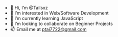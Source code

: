 - 👋 Hi, I’m @Tailsxz
- 👀 I’m interested in Web/Software Development
- 🌱 I’m currently learning JavaScript
- 💞️ I’m looking to collaborate on Beginner Projects
- 📫 Email me at ptai7722@gmail.com

<!---
Tailsxz/Tailsxz is a ✨ special ✨ repository because its `README.md` (this file) appears on your GitHub profile.
You can click the Preview link to take a look at your changes.
--->
